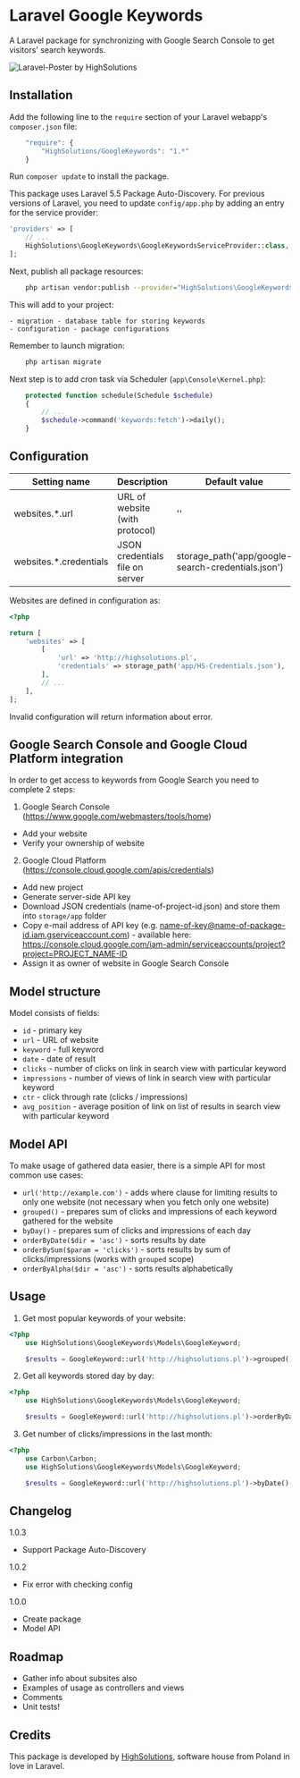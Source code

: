 Laravel Google Keywords
=======================

A Laravel package for synchronizing with Google Search Console to get visitors' search keywords.

![Laravel-Poster by HighSolutions](https://raw.githubusercontent.com/highsolutions/laravel-google-keywords/master/intro.jpg)

Installation
------------

Add the following line to the `require` section of your Laravel webapp's `composer.json` file:

```javascript
    "require": {
        "HighSolutions/GoogleKeywords": "1.*"
    }
```

Run `composer update` to install the package.

This package uses Laravel 5.5 Package Auto-Discovery.
For previous versions of Laravel, you need to update `config/app.php` by adding an entry for the service provider:

```php
'providers' => [
    // ...
    HighSolutions\GoogleKeywords\GoogleKeywordsServiceProvider::class,
];
```

Next, publish all package resources:

```bash
    php artisan vendor:publish --provider="HighSolutions\GoogleKeywords\GoogleKeywordsServiceProvider"
```

This will add to your project:

    - migration - database table for storing keywords
    - configuration - package configurations

Remember to launch migration: 

```bash
    php artisan migrate
```

Next step is to add cron task via Scheduler (`app\Console\Kernel.php`):

```php
    protected function schedule(Schedule $schedule)
    {
    	// ...
        $schedule->command('keywords:fetch')->daily();
    }
```

Configuration
-------------

| Setting name           | Description                       | Default value                                      |
|------------------------|-----------------------------------|----------------------------------------------------|
| websites.*.url         | URL of website (with protocol)    | ''                                                 |
| websites.*.credentials | JSON credentials file on server   | storage_path('app/google-search-credentials.json') |

Websites are defined in configuration as:

```php
<?php

return [
    'websites' => [
    	[
    		'url' => 'http://highsolutions.pl',
    		'credentials' => storage_path('app/HS-Credentials.json'),
    	],
    	// ...
    ],
];
```

Invalid configuration will return information about error.

Google Search Console and Google Cloud Platform integration
--------------------------------------------------

In order to get access to keywords from Google Search you need to complete 2 steps:

1) Google Search Console (https://www.google.com/webmasters/tools/home)
- Add your website
- Verify your ownership of website

2) Google Cloud Platform (https://console.cloud.google.com/apis/credentials)
- Add new project
- Generate server-side API key
- Download JSON credentials (name-of-project-id.json) and store them into `storage/app` folder
- Copy e-mail address of API key (e.g. name-of-key@name-of-package-id.iam.gserviceaccount.com) - available here: https://console.cloud.google.com/iam-admin/serviceaccounts/project?project=PROJECT_NAME-ID
- Assign it as owner of website in Google Search Console

Model structure
---------------

Model consists of fields:
- `id` - primary key
- `url` - URL of website
- `keyword` - full keyword
- `date` - date of result
- `clicks` - number of clicks on link in search view with particular keyword
- `impressions` - number of views of link in search view with particular keyword
- `ctr` - click through rate (clicks / impressions)
- `avg_position` - average position of link on list of results in search view with particular keyword

Model API
---------

To make usage of gathered data easier, there is a simple API for most common use cases:

- `url('http://example.com')` - adds where clause for limiting results to only one website (not necessary when you fetch only one website)
- `grouped()` - prepares sum of clicks and impressions of each keyword gathered for the website
- `byDay()` - prepares sum of clicks and impressions of each day
- `orderByDate($dir = 'asc')` - sorts results by date
- `orderBySum($param = 'clicks')` - sorts results by sum of clicks/impressions (works with `grouped` scope)
- `orderByAlpha($dir = 'asc')` - sorts results alphabetically

Usage
------

1) Get most popular keywords of your website:

```php
<?php
	use HighSolutions\GoogleKeywords\Models\GoogleKeyword;

	$results = GoogleKeyword::url('http://highsolutions.pl')->grouped()->orderBySum('clicks')->take(10)->get();
```

2) Get all keywords stored day by day:

```php
<?php
	use HighSolutions\GoogleKeywords\Models\GoogleKeyword;

	$results = GoogleKeyword::url('http://highsolutions.pl')->orderByDate()->get();
```

3) Get number of clicks/impressions in the last month:

```php
<?php
	use Carbon\Carbon;
	use HighSolutions\GoogleKeywords\Models\GoogleKeyword;

	$results = GoogleKeyword::url('http://highsolutions.pl')->byDate()->where('date', '>=', Carbon::now()->subMonth(1))->orderByDate()->get();
```

Changelog
---------

1.0.3
- Support Package Auto-Discovery

1.0.2
- Fix error with checking config

1.0.0
- Create package
- Model API

Roadmap
-------

* Gather info about subsites also
* Examples of usage as controllers and views
* Comments
* Unit tests!

Credits
-------

This package is developed by [HighSolutions](https://highsolutions.org), software house from Poland in love in Laravel.
